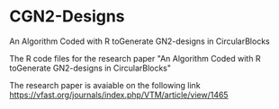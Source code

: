# CGN2-Designs
An Algorithm Coded with R toGenerate GN2-designs in CircularBlocks

The R code files for the research paper "An Algorithm Coded with R toGenerate GN2-designs in CircularBlocks"

The research paper is avaiable on the following link  https://vfast.org/journals/index.php/VTM/article/view/1465 
